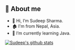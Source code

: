 ## 🤠 About me
- 👋 Hi, I’m Sudeep Sharma.
- 🏚️ I'm from Nepal, Asia.
- 🌱 I’m currently learning Java.

[![Sudeep's github stats](https://github-readme-stats.vercel.app/api?username=Sudeep-Sharma0-0&count_private=true&show_icons=true&theme=radical&hide_rank=false)](https://github.com/anuraghazra/github-readme-stats)
